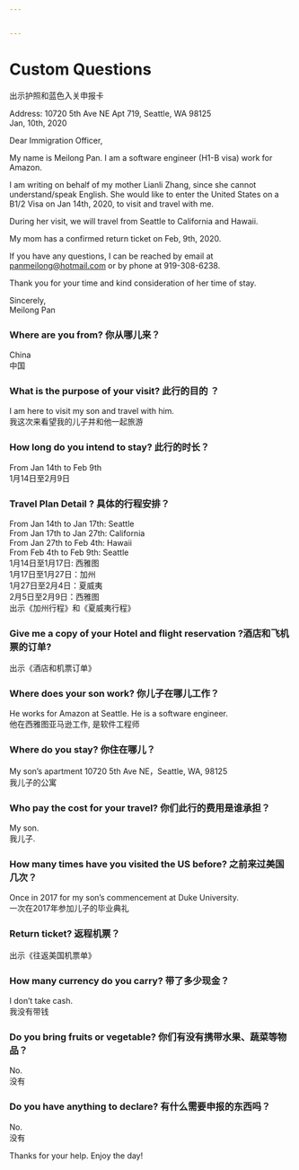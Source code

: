 ```yaml
---


---
```


<h1 id="custom-questions">Custom Questions</h1>
<p>出示护照和蓝色入关申报卡</p>
<p>Address: 10720 5th Ave NE Apt 719, Seattle, WA 98125<br>
Jan, 10th, 2020</p>
<p>Dear Immigration Officer,</p>
<p>My name is Meilong Pan. I am a software engineer (H1-B visa) work for Amazon.</p>
<p>I am writing on behalf of my mother Lianli Zhang, since she cannot understand/speak English. She would like to enter the United States on a B1/2 Visa on Jan 14th, 2020, to visit and travel with me.</p>
<p>During her visit, we will travel from Seattle to California and Hawaii.</p>
<p>My mom has a confirmed return ticket on Feb, 9th, 2020.</p>
<p>If you have any questions, I can be reached by email at <a href="mailto:panmeilong@hotmail.com">panmeilong@hotmail.com</a> or by phone at 919-308-6238.</p>
<p>Thank you for your time and kind consideration of her time of stay.</p>
<p>Sincerely,<br>
Meilong Pan</p>
<h3 id="where-are-you-from-你从哪儿来？">Where are you from? 你从哪儿来？</h3>
<p>China<br>
中国</p>
<h3 id="what-is-the-purpose-of-your-visit-此行的目的-？">What is the purpose of your visit? 此行的目的 ？</h3>
<p>I am here to visit my son and travel with him.<br>
我这次来看望我的儿子并和他一起旅游</p>
<h3 id="how-long-do-you-intend-to-stay-此行的时长？">How long do you intend to stay? 此行的时长？</h3>
<p>From Jan 14th to Feb 9th<br>
1月14日至2月9日</p>
<h3 id="travel-plan-detail--具体的行程安排？">Travel Plan Detail ? 具体的行程安排？</h3>
<p>From Jan 14th to Jan 17th: Seattle<br>
From Jan 17th to Jan 27th: California<br>
From Jan 27th to Feb 4th: Hawaii<br>
From Feb 4th to Feb 9th: Seattle<br>
1月14日至1月17日:  西雅图<br>
1月17日至1月27日：加州<br>
1月27日至2月4日：夏威夷<br>
2月5日至2月9日：西雅图<br>
出示《加州行程》和《夏威夷行程》</p>
<h3 id="give-me-a-copy-of-your-hotel-and-flight-reservation-酒店和飞机票的订单">Give me a copy of your Hotel and flight reservation ?酒店和飞机票的订单?</h3>
<p>出示《酒店和机票订单》</p>
<h3 id="where-does-your-son-work--你儿子在哪儿工作？">Where does your son work?  你儿子在哪儿工作？</h3>
<p>He works for Amazon at Seattle. He is a software engineer.<br>
他在西雅图亚马逊工作, 是软件工程师</p>
<h3 id="where-do-you-stay-你住在哪儿？">Where do you stay? 你住在哪儿？</h3>
<p>My son’s apartment 10720 5th Ave NE，Seattle, WA, 98125<br>
我儿子的公寓</p>
<h3 id="who-pay-the-cost-for-your-travel-你们此行的费用是谁承担？">Who pay the cost for your travel? 你们此行的费用是谁承担？</h3>
<p>My son.<br>
我儿子.</p>
<h3 id="how-many-times-have-you-visited-the-us-before-之前来过美国几次？">How many times have you visited the US before? 之前来过美国几次？</h3>
<p>Once in 2017 for my son’s commencement at Duke University.<br>
一次在2017年参加儿子的毕业典礼</p>
<h3 id="return-ticket-返程机票？">Return ticket? 返程机票？</h3>
<p>出示《往返美国机票单》</p>
<h3 id="how-many-currency-do-you-carry-带了多少现金？">How many currency do you carry? 带了多少现金？</h3>
<p>I don’t take cash.<br>
我没有带钱</p>
<h3 id="do-you-bring-fruits-or-vegetable-你们有没有携带水果、蔬菜等物品？">Do you bring fruits or vegetable? 你们有没有携带水果、蔬菜等物品？</h3>
<p>No.<br>
没有</p>
<h3 id="do-you-have-anything-to-declare-有什么需要申报的东西吗？">Do you have anything to declare? 有什么需要申报的东西吗？</h3>
<p>No.<br>
没有</p>
<p>Thanks for your help. Enjoy the day!</p>

